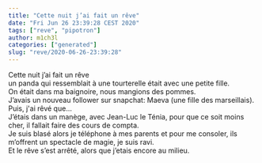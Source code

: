 ```yaml
---
title: "Cette nuit j’ai fait un rêve"
date: "Fri Jun 26 23:39:28 CEST 2020"
tags: ["reve", "pipotron"]
author: m1ch3l
categories: ["generated"]
slug: "reve/2020-06-26-23:39:28"
---
```


Cette nuit j’ai fait un rêve<br>
un panda qui ressemblait à une tourterelle était avec une petite fille.<br>
On était dans ma baignoire, nous mangions des pommes.<br>
J’avais un nouveau follower sur snapchat: Maeva (une fille des marseillais).<br>
Puis, j'ai rêvé que...<br>
J’étais dans un manège, avec Jean-Luc le Ténia, pour que ce soit moins cher, il fallait faire des cours de compta.<br>
Je suis blasé alors je téléphone à mes parents et pour me consoler, ils m’offrent un spectacle de magie, je suis ravi.<br>
Et le rêve s’est arrêté, alors que j’etais encore au milieu.<br>
